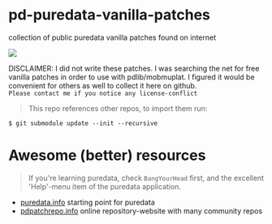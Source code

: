 # pd-puredata-vanilla-patches

collection of public puredata vanilla patches found on internet

<img src="http://jeromeabel.net/files/code/pd/ateliers/illusions-sonores/01.puredata/gif/eniac.gif"/>

DISCLAIMER: I did not write these patches. I was searching the net for free
vanilla patches in order to use with pdlib/mobmuplat.
I figured it would be convenient for others as well to collect it here on github.
<br>
`Please contact me if you notice any license-conflict`

> This repo references other repos, to import them run:

```
$ git submodule update --init --recursive
```

# Awesome (better) resources

> If you're learning puredata, check `BangYourHead` first, and the excellent 'Help'-menu item of the puredata application.

* [puredata.info](http://puredata.info) starting point for puredata
* [pdpatchrepo.info](http://www.pdpatchrepo.info) online repository-website with many community repos
